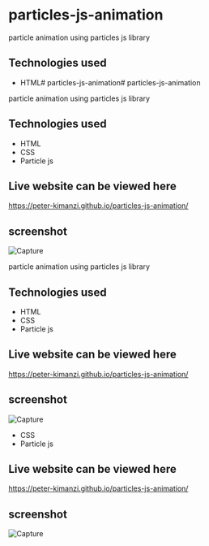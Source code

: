 
# particles-js-animation

particle animation using particles js library

## Technologies used

* HTML# particles-js-animation# particles-js-animation

particle animation using particles js library

## Technologies used

* HTML
* CSS
* Particle js

## Live website can be viewed here

https://peter-kimanzi.github.io/particles-js-animation/

## screenshot


![Capture](https://user-images.githubusercontent.com/71552773/169030129-6e3ee49f-88ae-448a-a71c-efccc2c30479.PNG)


particle animation using particles js library

## Technologies used

* HTML
* CSS
* Particle js

## Live website can be viewed here

https://peter-kimanzi.github.io/particles-js-animation/

## screenshot


![Capture](https://user-images.githubusercontent.com/71552773/169030129-6e3ee49f-88ae-448a-a71c-efccc2c30479.PNG)

* CSS
* Particle js

## Live website can be viewed here

https://peter-kimanzi.github.io/particles-js-animation/

## screenshot


![Capture](https://user-images.githubusercontent.com/71552773/169030129-6e3ee49f-88ae-448a-a71c-efccc2c30479.PNG)
